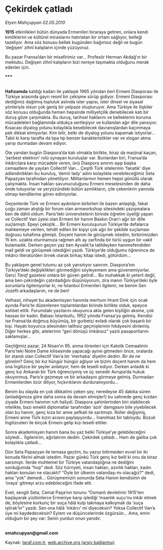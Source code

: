 # Çekirdek çatladı  

*Etyen Mahçupyan  02.05.2010*

<div class="yazi"><p><b>1915</b> etkinlikleri bütün dünyada Ermenileri biraraya getiren, onlara kendi kimliklerini ve kültürel miraslarını hatırlatan bir ortam sağlıyor, belleği tazeliyor. Ama söz konusu bellek bugünden bağımsız değil ve bugün ‘değişen’ zihnî kalıpların içinde yüzüyoruz. </p>
<p>Bu pazar Fransa’dan bir misafirimiz var... Profesör Herman Akdağ’ın bir mektubu. Değişen zihnî kalıpların bizi nereye taşımakta olduğunu merak edenler için.</p>
<p><b>***</b></p>
<p><b><br/>Hafızamda</b> kaldığı kadarı ile yaklaşık 1965 yılından beri Ermeni Diasporası ile Türkiye arasında gayrı resmî bir çekişme sürüp gidiyor. Ermeni Diasporası dediğimiz dağılmış topluluk aslında ister yapısı, ister dinsel ve siyasal yönleriyle olsun çok geniş bir yelpaze oluşturuyor. Ama Türkiye ile ilişkiler söz konusu olduğunda hemen hepsinde milliyetçilik denebilecek katı bir duruş göze çarpmakta. Bu duruş, tarihsel haklarını ve belleklerini koruma mücadeleleri bağlamında oldukça sertleşiyor ve kullanılan ağır dile yansıyor. Kısacası diyalog yolunu kolaylıkla kesebilecek davranışlardan kaçınmaya pek dikkat etmiyorlar. Kim bilir, belki de diyalog yolunu kapamak istiyorlar... Tabii ki karşı tarafta da tıpa tıp benzer karakteristikler var ve slogan atma yarışı durmadan devam ediyor.</p>
<p>Öte yandan bugün Diaspora’da katı olmakla birlikte, biraz da marjinal kaçan, ‘serbest elektron’ rolü oynayan kuruluşlar var. Bunlardan biri, Fransa’da inkârcılara karşı mücadele veren, ünü Diaspora sınırını aşıp başka cemaatlere de yayılan Collectif Van... Çeşitli Türk sitelerinin ‘fanatik’ diye adlandırdıkları bu kuruluş, ‘demir lady’ adını kolaylıkla verebileceğimiz Seta Papazyan tarafından yönetiliyor. Militanlarının hemen hepsi gönüllü olarak çalışmakta. İnsan hakları savunuculuğunu Ermeni meselesinden de daha önde tutuyorlar ve yeryüzündeki bütün azınlıkların, çile çekenlerin yanında olmayı kendilerine görev ediniyorlar. </p>
<p>Geçenlerde Türk ve Ermeni aydınların birbirleri ile bazen anlaştığı, fakat çoğu zaman atıştığı bir forum olan armworkshop sitesindeki yazışmalara ben de dâhil oldum. Paris’teki üniversitelerin birinde öğretim üyeliği yapan ve Collectif Van üyesi olan Ermeni bir hanım Baskın Oran’ı ağır bir dille suçlamıştı. Epeyi çekiştik... Bir Ermeni kuruluşunun Türkiye’de defalarca mahkemeye verilen, tehdit edilen bir kişiyi çok ağır bir şekilde suçlaması doğrusu tuhafıma gitmişti. Doçent hanım ile görüşmek istedim, birbirimizden 15 km. uzakta oturmamıza rağmen altı ay zarfında bir türlü uygun bir vakit bulamadık. Derken geçen yaz ben Ayvalık’ta tatildeyken hanımefendiden mail geldi ve görüşmek istediğini yazdı. Türkiye’de olduğumu öğrenince de inkârcı literatürden örnek olarak birkaç kitap istedi, götürdüm...</p>
<p>Bu yaklaşım genel tutumu az çok yansıtıyor sanırım. Diaspora’nın Türkiye’deki değişiklikleri görmediğini söyleyemem ama güvenemiyorlar. Gerçi <i>Taraf</i> gazetesi onlara bir güven getirdi... Bu muhakkak ki yeterli değil, ama ben çekirdeğin çatırdadığını düşünüyorum, zira inanın Türkiye’deki öyle sorunlarla ilgileniyorlar ki, ne İstanbul Ermenileri ilgilenir, ne benim Sen Jozefli arkadaşlarım, ne de ben! </p>
<p>Velhasıl, nihayet bu akademisyen hanımla merhum Hrant Dink için ocak ayında Paris’te düzenlenen toplantılardan birinde birlikte olduk, epeyce sohbet ettik. Forumdaki yazılarını okuyunca akla gelen kişiliğin aksine, çok hassas bir kadın. Babası İstanbullu, 1952 yılında Fransa’ya gelmiş. Kendisi ise Fransa’da doğmuş büyümüş, bir gurbetçi evladı olarak çok başarılı bir kişi. Hayatı boyunca ailesinden talihsiz geçmişlerinin hikâyesini dinlemiş. Diğer herkes gibi, ailelerinin “geri dönüşü imkânsız” yazılı pasaportlarını saklamışlar... </p>
<p>Geçtiğimiz pazar, 24 Nisan’ın 95. anma törenleri için Katolik Cemaatinin Paris’teki Notre Dame kilisesinde yapacağı ayine gitmeden önce, oralarda bir standı olan Collectif Van’a bir ‘merhaba’ diyelim dedim. Bir de ne görelim? Genç bir kız hüngür hüngür ağlıyor ve bizim doçent hanım da hem ona İngilizce bir şeyler anlatıyor, hem de teselli ediyor. Derken anladık ki genç kız Ankaralı bir Türk öğrenciymiş ve üç senedir Avrupa’da hukuk okuyormuş. Paris’e gezmeye ve bir arkadaşını görmeye gelmiş. Durmadan Ermenilerden özür diliyor, hıçkırıklarını durduramıyordu... </p>
<p>Benim bu olayda en çok dikkatimi çeken şey, neredeyse 45 dakika süren (anladığımıza göre daha sonra da devam etmişler!) bu sahnede genç kızdan ziyade Ermeni hanımın ruh haliydi. Diaspora şahinlerinden biri olabilecek nitelikte, bazı emekli diplomatlar tarafından ‘azılı’ damgasını bile yiyebilecek olan bu hanım, genç kıza bir anne şefkati ile sarılmıştı. Roller değişmiş, Ermeni anne Türk kızın acısını paylaşıyordu... İnanılmaz bir tabloydu. Bozuk İngilizceleri ile birçok Ermeni gelip kızı teselli ettiler.</p>
<p>Sonra akademisyen hanım bana bu yaz belki Türkiye’ye gelebileceğini söyledi... İlgilenirim, ağırlatırım dedim. Çekirdek çatladı... Hem de galiba çok kolaylıkla çatladı...</p>
<p>Dün Seta Papazyan ile temasa geçtim, bu yazıyı bitirmeden evvel bir iki konuda fikrini almak istedim. Pazar günkü Türk genç kız belli ki onu da biraz sarsmıştı. İlerde muhtemel bir Türkiye vatandaşlığına ne dediğini sorduğumda “hop” dedi. Söz hürriyeti, insan hakları, azınlık hakları, kadın hakları konuları ne olacaktı? “Öyle bir ülkenin vatandaşı mı olacağız?” dedi, ama “yok” demedi... Görüşmemizin sonunda Seta Hanım kendisinin de ‘oraya’ gitmeyi arzu edebileceğini ifade etti. </p>
<p>Evet, sevgili Seta, Cemal Paşa’nın torunu “Osmanlı devletinin 1915’ten başlayarak yüzbinlerce Ermeniye karşı işlediği ‘insanlık suçu’nu inkâr etmek de, böylesine korkunç bir suça hâlâ kulp takmaya kalkışmak da ‘suça iştirak’tır” yazdı. Sen ona hâlâ ‘inkârcı’ mi diyeceksin? Yoksa Collectif Van’a üye mi kaydedeceksin? Eylem ve düşüncelerinde özgürsün... Ama, emin olduğum bir şey var: Senin yurdun onun yanıdır.</p>
<p><b><br/>emahcupyan@gmail.com</b></p></div>

Kaynak: [taraf.com.tr](http://www.taraf.com.tr:80/etyen-mahcupyan/makale-cekirdek-catladi.htm), [web.archive.org (arşiv bağlantısı)](http://web.archive.org/web/20100504081802/http://www.taraf.com.tr:80/etyen-mahcupyan/makale-cekirdek-catladi.htm)

